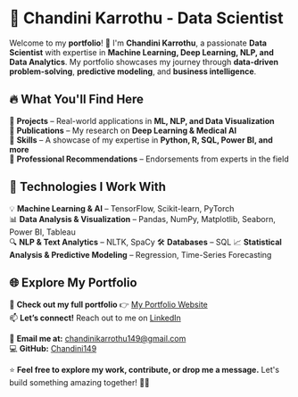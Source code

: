 # 🌟 Chandini Karrothu - Data Scientist  

Welcome to my **portfolio**! 🚀 I'm **Chandini Karrothu**, a passionate **Data Scientist** with expertise in **Machine Learning, Deep Learning, NLP, and Data Analytics**. My portfolio showcases my journey through **data-driven problem-solving**, **predictive modeling**, and **business intelligence**.  

## 🔥 What You'll Find Here  
🔹 **Projects** – Real-world applications in **ML, NLP, and Data Visualization**  
🔹 **Publications** – My research on **Deep Learning & Medical AI**  
🔹 **Skills** – A showcase of my expertise in **Python, R, SQL, Power BI, and more**  
🔹 **Professional Recommendations** – Endorsements from experts in the field  

## 🚀 Technologies I Work With  
💡 **Machine Learning & AI** – TensorFlow, Scikit-learn, PyTorch  
📊 **Data Analysis & Visualization** – Pandas, NumPy, Matplotlib, Seaborn, Power BI, Tableau  
🔍 **NLP & Text Analytics** – NLTK, SpaCy 
🛠 **Databases** – SQL 
📈 **Statistical Analysis & Predictive Modeling** – Regression, Time-Series Forecasting  

## 🌐 Explore My Portfolio  
👀 **Check out my full portfolio** 👉 [My Portfolio Website](https://portfolio-site-ten-alpha.vercel.app/)  
📫 **Let’s connect!** Reach out to me on [LinkedIn](https://www.linkedin.com/in/chandini-karrothu-1469b1206)  

📩 **Email me at:** chandinikarrothu149@gmail.com  
💻 **GitHub:** [Chandini149](https://github.com/Chandini149)  

⭐ **Feel free to explore my work, contribute, or drop me a message.** Let's build something amazing together! 🚀✨  
